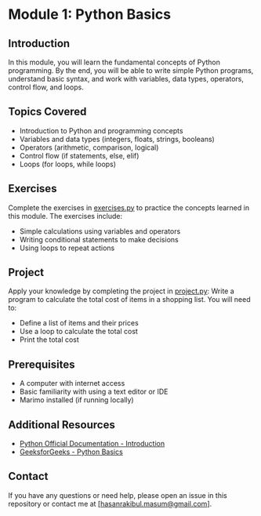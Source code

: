 # Module 1: Python Basics

## Introduction

In this module, you will learn the fundamental concepts of Python programming. By the end, you will be able to write simple Python programs, understand basic syntax, and work with variables, data types, operators, control flow, and loops.

## Topics Covered

- Introduction to Python and programming concepts
- Variables and data types (integers, floats, strings, booleans)
- Operators (arithmetic, comparison, logical)
- Control flow (if statements, else, elif)
- Loops (for loops, while loops)

## Exercises

Complete the exercises in [exercises.py](exercises.py) to practice the concepts learned in this module. The exercises include:
- Simple calculations using variables and operators
- Writing conditional statements to make decisions
- Using loops to repeat actions

## Project

Apply your knowledge by completing the project in [project.py](project.py): Write a program to calculate the total cost of items in a shopping list. You will need to:
- Define a list of items and their prices
- Use a loop to calculate the total cost
- Print the total cost

## Prerequisites

- A computer with internet access
- Basic familiarity with using a text editor or IDE
- Marimo installed (if running locally)

## Additional Resources

- [Python Official Documentation - Introduction](https://docs.python.org/3/tutorial/introduction.html)
- [GeeksforGeeks - Python Basics](https://www.geeksforgeeks.org/python-basic-syntax/)

## Contact

If you have any questions or need help, please open an issue in this repository or contact me at [hasanrakibul.masum@gmail.com].
